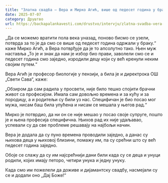 ```yaml
---
title: "Златна свадба – Вера и Мирко Агић, више од педесет година у браку"
date: 2025-07-07
category: Друштво
url: https://backapalankavesti.com/drustvo/intervju/zlatna-svadba-vera-i-mirko-agic-vise-od-pedeset-godina-u-braku/
---
```


„Да се можемо вратити пола века уназад, поново бисмо се узели, потврда за то је да смо се више од педесет година одржали у браку.“ каже Мирко Агић, а Вера потврђује да је то апсолутно тако. Њен муж наставља „То је и знак да нам је избор био прави, заволели смо се и педесет година смо заједно, изродили децу који су већ кренули неким својим путем.“

Вера Агић је професор биологије у пензији, а била је и директрока ОШ „Свети Сава“, каже:

„Обзиром да сам радила у просвети, није било тешко спојити брачни живот са професијом. Имала сам довољно времена и за кућу и за породицу, а и родитељи су били уз нас. Специфичан је био посао мог мужа, нисам баш била упућена и нисам се мешала у његов рад.“

Мирко је потврдио, да ни он се није мешао у посао своје супруге, пошто је и њена професија специфична. Њихов рад их није удаљавао, успевали су да све проблеме решавају на најбољи начин.

Вера је додала да су пуно времена проводили заједно, а данас су њихова деца у њиховој близини, помажу им, па су срећни што су већ педесет година заједно.

Обоје се слажу да су им најсрећнији дани били када су се деца и унуци родили, којих имају петоро, четири унука и једну унуку.

Када смо им пожелели да доживе и дијамантску свадбу, насмејали су се и додали оно „Дај Боже!“
